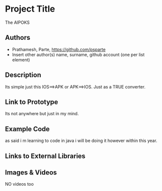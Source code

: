 # Project Title
 The AIPOKS

## Authors
- Prathamesh, Parte, https://github.com/psparte
- Insert other author(s) name, surname, github account (one per list element)

## Description
Its simple just this IOS==>APK or APK==>IOS. Just as a TRUE converter. 

## Link to Prototype
Its not anywhere but just in my mind.


## Example Code
as said i m learning to code in java i will be doing it however within this year.

## Links to External Libraries


## Images & Videos
NO videos too
